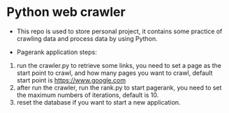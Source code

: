 # Python web crawler

 -  This repo is used to store personal project, it contains some practice of crawling data and process data by using Python.

 -  Pagerank application steps:
 1. run the crawler.py to retrieve some links, you need to set a page as the start point to crawl, and how many pages you want to crawl, default start point is https://www.google.com
 2. after run the crawler, run the rank.py to start pagerank, you need to set the maximum numbers of iterations, default is 10.
 3. reset the database if you want to start a new application.
